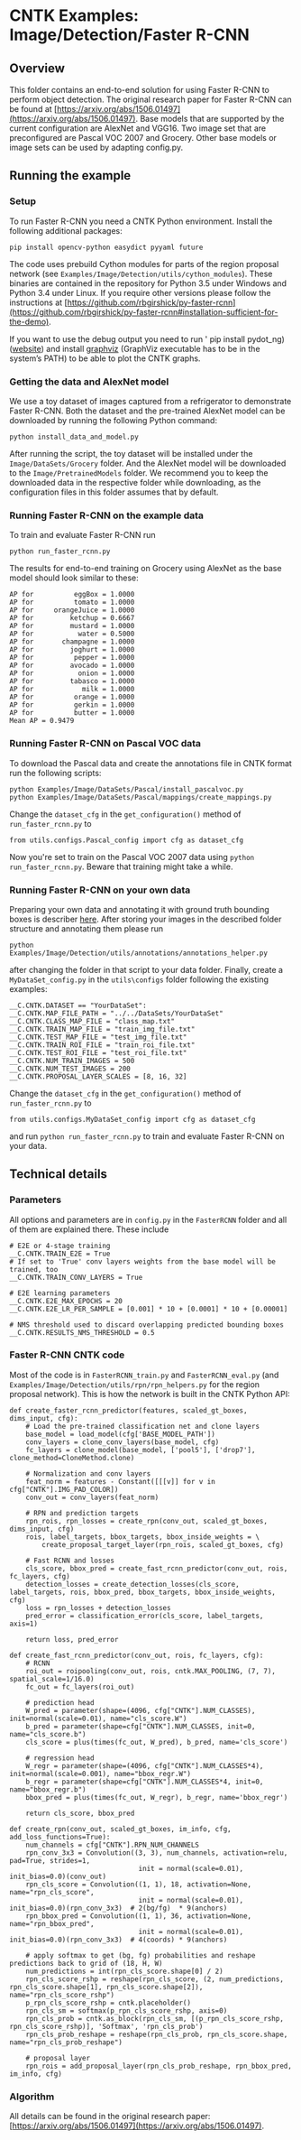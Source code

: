# CNTK Examples: Image/Detection/Faster R-CNN

## Overview

This folder contains an end-to-end solution for using Faster R-CNN to perform object detection. 
The original research paper for Faster R-CNN can be found at [https://arxiv.org/abs/1506.01497](https://arxiv.org/abs/1506.01497).
Base models that are supported by the current configuration are AlexNet and VGG16. 
Two image set that are preconfigured are Pascal VOC 2007 and Grocery. 
Other base models or image sets can be used by adapting config.py.

## Running the example

### Setup

To run Faster R-CNN you need a CNTK Python environment. Install the following additional packages:

```
pip install opencv-python easydict pyyaml future
```

The code uses prebuild Cython modules for parts of the region proposal network (see `Examples/Image/Detection/utils/cython_modules`). 
These binaries are contained in the repository for Python 3.5 under Windows and Python 3.4 under Linux.
If you require other versions please follow the instructions at [https://github.com/rbgirshick/py-faster-rcnn](https://github.com/rbgirshick/py-faster-rcnn#installation-sufficient-for-the-demo).

If you want to use the debug output you need to run ' pip install pydot_ng) ([website](https://pypi.python.org/pypi/pydot-ng)) and install [graphviz](http://graphviz.org/) (GraphViz executable has to be in the system’s PATH) to be able to plot the CNTK graphs.

### Getting the data and AlexNet model

We use a toy dataset of images captured from a refrigerator to demonstrate Faster R-CNN. Both the dataset and the pre-trained AlexNet model can be downloaded by running the following Python command:

`python install_data_and_model.py`

After running the script, the toy dataset will be installed under the `Image/DataSets/Grocery` folder. And the AlexNet model will be downloaded to the `Image/PretrainedModels` folder. 
We recommend you to keep the downloaded data in the respective folder while downloading, as the configuration files in this folder assumes that by default.

### Running Faster R-CNN on the example data

To train and evaluate Faster R-CNN run 

`python run_faster_rcnn.py`

The results for end-to-end training on Grocery using AlexNet as the base model should look similar to these:

```
AP for          eggBox = 1.0000
AP for          tomato = 1.0000
AP for     orangeJuice = 1.0000
AP for         ketchup = 0.6667
AP for         mustard = 1.0000
AP for           water = 0.5000
AP for       champagne = 1.0000
AP for         joghurt = 1.0000
AP for          pepper = 1.0000
AP for         avocado = 1.0000
AP for           onion = 1.0000
AP for         tabasco = 1.0000
AP for            milk = 1.0000
AP for          orange = 1.0000
AP for          gerkin = 1.0000
AP for          butter = 1.0000
Mean AP = 0.9479
```

### Running Faster R-CNN on Pascal VOC data

To download the Pascal data and create the annotations file in CNTK format run the following scripts:

```
python Examples/Image/DataSets/Pascal/install_pascalvoc.py
python Examples/Image/DataSets/Pascal/mappings/create_mappings.py
```

Change the `dataset_cfg` in the `get_configuration()` method of `run_faster_rcnn.py` to

```
from utils.configs.Pascal_config import cfg as dataset_cfg
```

Now you're set to train on the Pascal VOC 2007 data using `python run_faster_rcnn.py`. Beware that training might take a while.

### Running Faster R-CNN on your own data

Preparing your own data and annotating it with ground truth bounding boxes is describer [here](https://docs.microsoft.com/en-us/cognitive-toolkit/Object-Detection-using-Fast-R-CNN#train-on-your-own-data).
After storing your images in the described folder structure and annotating them please run

`python Examples/Image/Detection/utils/annotations/annotations_helper.py`

after changing the folder in that script to your data folder. Finally, create a `MyDataSet_config.py` in the `utils\configs` folder following the existing examples:

```
__C.CNTK.DATASET == "YourDataSet":
__C.CNTK.MAP_FILE_PATH = "../../DataSets/YourDataSet"
__C.CNTK.CLASS_MAP_FILE = "class_map.txt"
__C.CNTK.TRAIN_MAP_FILE = "train_img_file.txt"
__C.CNTK.TEST_MAP_FILE = "test_img_file.txt"
__C.CNTK.TRAIN_ROI_FILE = "train_roi_file.txt"
__C.CNTK.TEST_ROI_FILE = "test_roi_file.txt"
__C.CNTK.NUM_TRAIN_IMAGES = 500
__C.CNTK.NUM_TEST_IMAGES = 200
__C.CNTK.PROPOSAL_LAYER_SCALES = [8, 16, 32]
```

Change the `dataset_cfg` in the `get_configuration()` method of `run_faster_rcnn.py` to

```
from utils.configs.MyDataSet_config import cfg as dataset_cfg
```

and run `python run_faster_rcnn.py` to train and evaluate Faster R-CNN on your data.

## Technical details

### Parameters

All options and parameters are in `config.py` in the `FasterRCNN` folder and all of them are explained there. These include

```
# E2E or 4-stage training
__C.CNTK.TRAIN_E2E = True
# If set to 'True' conv layers weights from the base model will be trained, too
__C.CNTK.TRAIN_CONV_LAYERS = True

# E2E learning parameters
__C.CNTK.E2E_MAX_EPOCHS = 20
__C.CNTK.E2E_LR_PER_SAMPLE = [0.001] * 10 + [0.0001] * 10 + [0.00001]

# NMS threshold used to discard overlapping predicted bounding boxes
__C.CNTK.RESULTS_NMS_THRESHOLD = 0.5
```

### Faster R-CNN CNTK code

Most of the code is in `FasterRCNN_train.py` and `FasterRCNN_eval.py` (and `Examples/Image/Detection/utils/rpn/rpn_helpers.py` for the region proposal network). This is how the network is built in the CNTK Python API:

```
def create_faster_rcnn_predictor(features, scaled_gt_boxes, dims_input, cfg):
    # Load the pre-trained classification net and clone layers
    base_model = load_model(cfg['BASE_MODEL_PATH'])
    conv_layers = clone_conv_layers(base_model, cfg)
    fc_layers = clone_model(base_model, ['pool5'], ['drop7'], clone_method=CloneMethod.clone)

    # Normalization and conv layers
    feat_norm = features - Constant([[[v]] for v in cfg["CNTK"].IMG_PAD_COLOR])
    conv_out = conv_layers(feat_norm)

    # RPN and prediction targets
    rpn_rois, rpn_losses = create_rpn(conv_out, scaled_gt_boxes, dims_input, cfg)
    rois, label_targets, bbox_targets, bbox_inside_weights = \
        create_proposal_target_layer(rpn_rois, scaled_gt_boxes, cfg)

    # Fast RCNN and losses
    cls_score, bbox_pred = create_fast_rcnn_predictor(conv_out, rois, fc_layers, cfg)
    detection_losses = create_detection_losses(cls_score, label_targets, rois, bbox_pred, bbox_targets, bbox_inside_weights, cfg)
    loss = rpn_losses + detection_losses
    pred_error = classification_error(cls_score, label_targets, axis=1)

    return loss, pred_error

def create_fast_rcnn_predictor(conv_out, rois, fc_layers, cfg):
    # RCNN
    roi_out = roipooling(conv_out, rois, cntk.MAX_POOLING, (7, 7), spatial_scale=1/16.0)
    fc_out = fc_layers(roi_out)

    # prediction head
    W_pred = parameter(shape=(4096, cfg["CNTK"].NUM_CLASSES), init=normal(scale=0.01), name="cls_score.W")
    b_pred = parameter(shape=cfg["CNTK"].NUM_CLASSES, init=0, name="cls_score.b")
    cls_score = plus(times(fc_out, W_pred), b_pred, name='cls_score')

    # regression head
    W_regr = parameter(shape=(4096, cfg["CNTK"].NUM_CLASSES*4), init=normal(scale=0.001), name="bbox_regr.W")
    b_regr = parameter(shape=cfg["CNTK"].NUM_CLASSES*4, init=0, name="bbox_regr.b")
    bbox_pred = plus(times(fc_out, W_regr), b_regr, name='bbox_regr')

    return cls_score, bbox_pred

def create_rpn(conv_out, scaled_gt_boxes, im_info, cfg, add_loss_functions=True):
    num_channels = cfg["CNTK"].RPN_NUM_CHANNELS
    rpn_conv_3x3 = Convolution((3, 3), num_channels, activation=relu, pad=True, strides=1,
                                init = normal(scale=0.01), init_bias=0.0)(conv_out)
    rpn_cls_score = Convolution((1, 1), 18, activation=None, name="rpn_cls_score",
                                init = normal(scale=0.01), init_bias=0.0)(rpn_conv_3x3)  # 2(bg/fg)  * 9(anchors)
    rpn_bbox_pred = Convolution((1, 1), 36, activation=None, name="rpn_bbox_pred",
                                init = normal(scale=0.01), init_bias=0.0)(rpn_conv_3x3)  # 4(coords) * 9(anchors)

    # apply softmax to get (bg, fg) probabilities and reshape predictions back to grid of (18, H, W)
    num_predictions = int(rpn_cls_score.shape[0] / 2)
    rpn_cls_score_rshp = reshape(rpn_cls_score, (2, num_predictions, rpn_cls_score.shape[1], rpn_cls_score.shape[2]), name="rpn_cls_score_rshp")
    p_rpn_cls_score_rshp = cntk.placeholder()
    rpn_cls_sm = softmax(p_rpn_cls_score_rshp, axis=0)
    rpn_cls_prob = cntk.as_block(rpn_cls_sm, [(p_rpn_cls_score_rshp, rpn_cls_score_rshp)], 'Softmax', 'rpn_cls_prob')
    rpn_cls_prob_reshape = reshape(rpn_cls_prob, rpn_cls_score.shape, name="rpn_cls_prob_reshape")

    # proposal layer
    rpn_rois = add_proposal_layer(rpn_cls_prob_reshape, rpn_bbox_pred, im_info, cfg)
```

### Algorithm 

All details can be found in the original research paper: [https://arxiv.org/abs/1506.01497](https://arxiv.org/abs/1506.01497).


